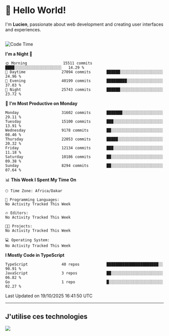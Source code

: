 # 👋 Hello World!

I'm **Lucien**, passionate about web development and creating user interfaces and experiences.

##

<!--START_SECTION:waka-->
![Code Time](http://img.shields.io/badge/Code%20Time-3%2C921%20hrs%2018%20mins-blue)

**I'm a Night 🦉** 

```text
🌞 Morning                15511 commits       ████░░░░░░░░░░░░░░░░░░░░░   14.29 % 
🌆 Daytime                27094 commits       ██████░░░░░░░░░░░░░░░░░░░   24.96 % 
🌃 Evening                40199 commits       █████████░░░░░░░░░░░░░░░░   37.03 % 
🌙 Night                  25743 commits       ██████░░░░░░░░░░░░░░░░░░░   23.72 % 
```
📅 **I'm Most Productive on Monday** 

```text
Monday                   31602 commits       ███████░░░░░░░░░░░░░░░░░░   29.11 % 
Tuesday                  15100 commits       ███░░░░░░░░░░░░░░░░░░░░░░   13.91 % 
Wednesday                9178 commits        ██░░░░░░░░░░░░░░░░░░░░░░░   08.46 % 
Thursday                 22053 commits       █████░░░░░░░░░░░░░░░░░░░░   20.32 % 
Friday                   12134 commits       ███░░░░░░░░░░░░░░░░░░░░░░   11.18 % 
Saturday                 10186 commits       ██░░░░░░░░░░░░░░░░░░░░░░░   09.38 % 
Sunday                   8294 commits        ██░░░░░░░░░░░░░░░░░░░░░░░   07.64 % 
```


📊 **This Week I Spent My Time On** 

```text
🕑︎ Time Zone: Africa/Dakar

💬 Programming Languages: 
No Activity Tracked This Week

🔥 Editors: 
No Activity Tracked This Week

🐱‍💻 Projects: 
No Activity Tracked This Week

💻 Operating System: 
No Activity Tracked This Week
```

**I Mostly Code in TypeScript** 

```text
TypeScript               40 repos            ███████████████████████░░   90.91 % 
JavaScript               3 repos             ██░░░░░░░░░░░░░░░░░░░░░░░   06.82 % 
Go                       1 repo              █░░░░░░░░░░░░░░░░░░░░░░░░   02.27 % 
```




 Last Updated on 19/10/2025 16:41:50 UTC
<!--END_SECTION:waka-->
---

## J'utilise ces technologies

<p align="left">
  <a href="https://skillicons.dev">
    <img src="https://skillicons.dev/icons?i=ts,js,go,ruby,css,scss,tailwind,react,vite,nextjs,docker,figma,ableton" />
  </a>
</p>

